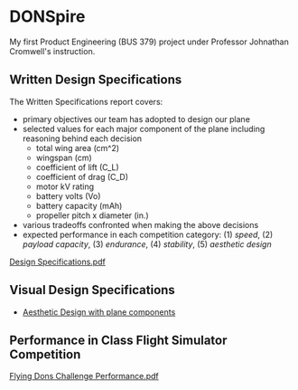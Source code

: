 # DONSpire
My first Product Engineering (BUS 379) project under Professor Johnathan Cromwell's instruction.

## Written Design Specifications
The Written Specifications report covers:
* primary objectives our team has adopted to design our plane
* selected values for each major component of the plane including reasoning behind each decision
    *  total wing area (cm^2)
    *  wingspan (cm)
    *  coefficient of lift (C_L)
    *  coefficient of drag (C_D)
    *  motor kV rating
    *  battery volts (Vo)
    *  battery capacity (mAh)
    *  propeller pitch x diameter (in.)
 *  various tradeoffs confronted when making the above decisions
 *  expected performance in each competition category: (1) *speed*, (2) *payload capacity*, (3) *endurance*, (4) *stability*, (5) *aesthetic design*

[Design Specifications.pdf](https://github.com/tiffanyhltse/DONSpire/files/7231199/Design.Specifications.pdf)

## Visual Design Specifications 

* [Aesthetic Design with plane components](https://www.tinkercad.com/things/5lAz7jkOP2w)

## Performance in Class Flight Simulator Competition
[Flying Dons Challenge Performance.pdf](https://github.com/tiffanyhltse/DONSpire/files/7231343/Flying.Dons.Challenge.Performance.pdf)
